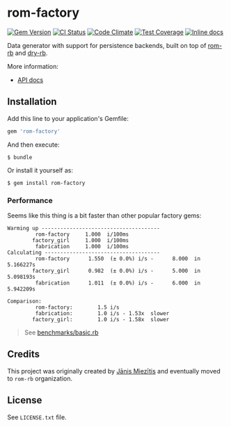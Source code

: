 [gem]: https://rubygems.org/gems/rom-factory
[actions]: https://github.com/rom-rb/rom-factory/actions
[codeclimate]: https://codeclimate.com/github/rom-rb/rom-factory
[inchpages]: http://inch-ci.org/github/rom-rb/rom-factory

# rom-factory

[![Gem Version](https://badge.fury.io/rb/rom-factory.svg)][gem]
[![CI Status](https://github.com/rom-rb/rom-factor/workflows/ci/badge.svg)][actions]
[![Code Climate](https://codeclimate.com/github/rom-rb/rom-factory/badges/gpa.svg)][codeclimate]
[![Test Coverage](https://codeclimate.com/github/rom-rb/rom-factory/badges/coverage.svg)][codeclimate]
[![Inline docs](http://inch-ci.org/github/rom-rb/rom-factory.svg?branch=master)][inchpages]

Data generator with support for persistence backends, built on top of [rom-rb](http://rom-rb.org) and [dry-rb](http://dry-rb.org).

More information:

- [API docs](http://rubydoc.info/gems/rom-factory)

## Installation

Add this line to your application's Gemfile:

```ruby
gem 'rom-factory'
```

And then execute:

    $ bundle

Or install it yourself as:

    $ gem install rom-factory

### Performance

Seems like this thing is a bit faster than other popular factory gems:

```
Warming up --------------------------------------
         rom-factory     1.000  i/100ms
        factory_girl     1.000  i/100ms
         fabrication     1.000  i/100ms
Calculating -------------------------------------
         rom-factory      1.550  (± 0.0%) i/s -      8.000  in   5.166227s
        factory_girl      0.982  (± 0.0%) i/s -      5.000  in   5.098193s
         fabrication      1.011  (± 0.0%) i/s -      6.000  in   5.942209s

Comparison:
         rom-factory:        1.5 i/s
         fabrication:        1.0 i/s - 1.53x  slower
        factory_girl:        1.0 i/s - 1.58x  slower
```

> See [benchmarks/basic.rb](https://github.com/rom-rb/rom-factory/blob/master/benchmarks/basic.rb)

## Credits

This project was originally created by [Jānis Miezītis](https://github.com/janjiss) and eventually moved to `rom-rb` organization.

## License

See `LICENSE.txt` file.
